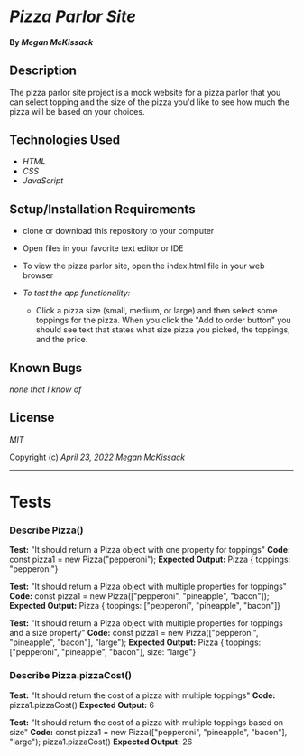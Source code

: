 # _Pizza Parlor Site_

#### By _**Megan McKissack**_

## Description

The pizza parlor site project is a mock website for a pizza parlor that you can select topping and the size of the pizza you'd like to see how much the pizza will be based on your choices.

## Technologies Used

- _HTML_
- _CSS_
- _JavaScript_

## Setup/Installation Requirements

- clone or download this repository to your computer
- Open files in your favorite text editor or IDE
- To view the pizza parlor site, open the index.html file in your web browser

- _To test the app functionality:_

  - Click a pizza size (small, medium, or large) and then select some toppings for the pizza. When you click the "Add to order button" you should see text that states what size pizza you picked, the toppings, and the price.

## Known Bugs

_none that I know of_

## License

_MIT_

Copyright (c) _April 23, 2022_ _Megan McKissack_

---

# Tests

### Describe Pizza()

**Test:** "It should return a Pizza object with one property for toppings"
**Code:** const pizza1 = new Pizza("pepperoni");
**Expected Output:** Pizza { toppings: "pepperoni"}

**Test:** "It should return a Pizza object with multiple properties for toppings"
**Code:** const pizza1 = new Pizza(["pepperoni", "pineapple", "bacon"]);
**Expected Output:** Pizza { toppings: ["pepperoni", "pineapple", "bacon"]}

**Test:** "It should return a Pizza object with multiple properties for toppings and a size property"
**Code:** const pizza1 = new Pizza(["pepperoni", "pineapple", "bacon"], "large");
**Expected Output:** Pizza { toppings: ["pepperoni", "pineapple", "bacon"], size: "large"}

### Describe Pizza.pizzaCost()

**Test:** "It should return the cost of a pizza with multiple toppings"
**Code:** pizza1.pizzaCost()
**Expected Output:** 6

**Test:** "It should return the cost of a pizza with multiple toppings based on size"
**Code:** const pizza1 = new Pizza(["pepperoni", "pineapple", "bacon"], "large");
pizza1.pizzaCost()
**Expected Output:** 26
